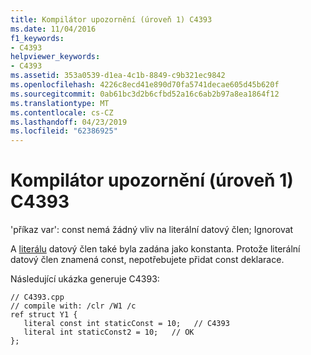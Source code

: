 ```yaml
---
title: Kompilátor upozornění (úroveň 1) C4393
ms.date: 11/04/2016
f1_keywords:
- C4393
helpviewer_keywords:
- C4393
ms.assetid: 353a0539-d1ea-4c1b-8849-c9b321ec9842
ms.openlocfilehash: 4226c8ecd41e890d70fa5741decae605d45b620f
ms.sourcegitcommit: 0ab61bc3d2b6cfbd52a16c6ab2b97a8ea1864f12
ms.translationtype: MT
ms.contentlocale: cs-CZ
ms.lasthandoff: 04/23/2019
ms.locfileid: "62386925"
---
```

# <a name="compiler-warning-level-1-c4393"></a>Kompilátor upozornění (úroveň 1) C4393

'příkaz var': const nemá žádný vliv na literální datový člen; Ignorovat

A [literálu](../../extensions/literal-cpp-component-extensions.md) datový člen také byla zadána jako konstanta.  Protože literální datový člen znamená const, nepotřebujete přidat const deklarace.

Následující ukázka generuje C4393:

```
// C4393.cpp
// compile with: /clr /W1 /c
ref struct Y1 {
   literal const int staticConst = 10;   // C4393
   literal int staticConst2 = 10;   // OK
};
```